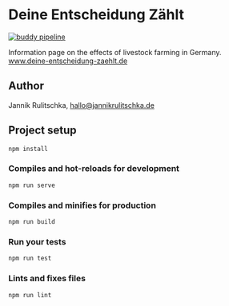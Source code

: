 # Deine Entscheidung Zählt

[![buddy pipeline](https://app.buddy.works/joterr/deine-entscheidung-zaehlt/pipelines/pipeline/158878/badge.svg?token=731849429a9ba2276625beb38acacbb8caa74e3b60019234ea246ad05ab6c4c5 "buddy pipeline")](https://app.buddy.works/joterr/deine-entscheidung-zaehlt/pipelines/pipeline/158878)

Information page on the effects of livestock farming in Germany. www.deine-entscheidung-zaehlt.de

## Author
Jannik Rulitschka, hallo@jannikrulitschka.de

## Project setup
```
npm install
```

### Compiles and hot-reloads for development
```
npm run serve
```

### Compiles and minifies for production
```
npm run build
```

### Run your tests
```
npm run test
```

### Lints and fixes files
```
npm run lint
```
